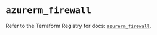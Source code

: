 # `azurerm_firewall`

Refer to the Terraform Registry for docs: [`azurerm_firewall`](https://registry.terraform.io/providers/hashicorp/azurerm/4.15.0/docs/resources/firewall).
